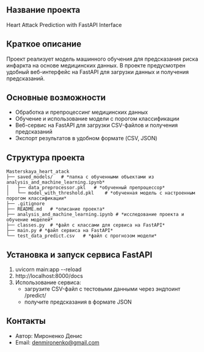 ## Название проекта
Heart Attack Prediction with FastAPI Interface

## Краткое описание
Проект реализует модель машинного обучения для предсказания риска инфаркта на основе медицинских данных.
В проекте предусмотрен удобный веб-интерфейс на FastAPI для загрузки данных и получения предсказаний.

## Основные возможности
 * Обработка и препроцессинг медицинских данных
 * Обучение и использование модели с порогом классификации
 * Веб-сервис на FastAPI для загрузки CSV-файлов и получения предсказаний
 * Экспорт результатов в удобном формате (CSV, JSON)

## Структура проекта
```
Masterskaya_heart_atack
├── saved_models/   # *папка с обученными объектами из analysis_and_machine_learning.ipynb*
│   ├── data_preprocessor.pkl   # *обученный препроцессор*
│   └── model_with_threshold.pkl    # *обученная модель с настроенным порогом классификации*
├── .gitignore
├── README.md   # *описание проекта*
├── analysis_and_machine_learning.ipynb # *исследование проекта и обучение моделей*
├── classes.py  # *файл с классами для сервиса на FastAPI*
├── main.py # *файл сервиса на FastAPI*
└── test_data_predict.csv   # *файл с прогнозом модели*
```

## Установка и запуск сервиса FastAPI
1) uvicorn main:app --reload
2) http://localhost:8000/docs
3) Использование сервиса:
   - загрузите CSV-файл с тестовыми данными через эндпоинт /predict/
   - получите предсказания в формате JSON

## Контакты
 * Автор: Мироненко Денис
 * Email: denmironenko@gmail.com